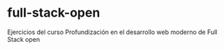 # full-stack-open
 Ejercicios del curso Profundización en el desarrollo web moderno de Full Stack open
